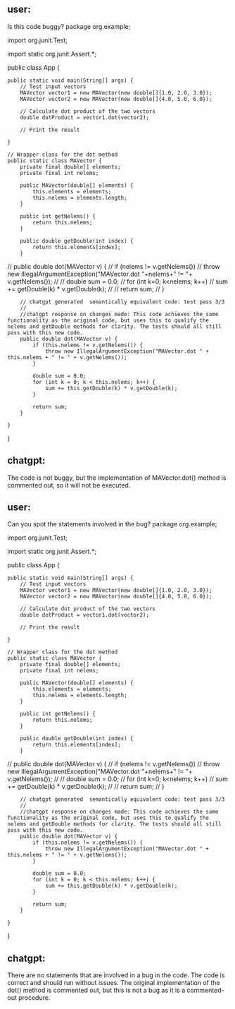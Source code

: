 

## user: 

Is this code buggy?
package org.example;

import org.junit.Test;

import static org.junit.Assert.*;

public class App {

    public static void main(String[] args) {
        // Test input vectors
        MAVector vector1 = new MAVector(new double[]{1.0, 2.0, 3.0});
        MAVector vector2 = new MAVector(new double[]{4.0, 5.0, 6.0});

        // Calculate dot product of the two vectors
        double dotProduct = vector1.dot(vector2);

        // Print the result

    }

    // Wrapper class for the dot method
    public static class MAVector {
        private final double[] elements;
        private final int nelems;

        public MAVector(double[] elements) {
            this.elements = elements;
            this.nelems = elements.length;
        }

        public int getNelems() {
            return this.nelems;
        }

        public double getDouble(int index) {
            return this.elements[index];
        }

//        public double dot(MAVector v) {
//            if (nelems != v.getNelems())
//                throw new IllegalArgumentException("MAVector.dot "+nelems+" != "+ v.getNelems());
//
//            double sum = 0.0;
//            for (int k=0; k<nelems; k++)
//                sum += getDouble(k) * v.getDouble(k);
//
//            return sum;
//        }

        // chatgpt generated  semantically equivalent code: test pass 3/3
        //
        //chatgpt response on changes made: This code achieves the same functionality as the original code, but uses this to qualify the nelems and getDouble methods for clarity. The tests should all still pass with this new code.
        public double dot(MAVector v) {
            if (this.nelems != v.getNelems()) {
                throw new IllegalArgumentException("MAVector.dot " + this.nelems + " != " + v.getNelems());
            }

            double sum = 0.0;
            for (int k = 0; k < this.nelems; k++) {
                sum += this.getDouble(k) * v.getDouble(k);
            }

            return sum;
        }

    }

}

## chatgpt: 

The code is not buggy, but the implementation of MAVector.dot() method is commented out, so it will not be executed.

## user: 

Can you spot the statements involved in the bug?
package org.example;

import org.junit.Test;

import static org.junit.Assert.*;

public class App {

    public static void main(String[] args) {
        // Test input vectors
        MAVector vector1 = new MAVector(new double[]{1.0, 2.0, 3.0});
        MAVector vector2 = new MAVector(new double[]{4.0, 5.0, 6.0});

        // Calculate dot product of the two vectors
        double dotProduct = vector1.dot(vector2);

        // Print the result

    }

    // Wrapper class for the dot method
    public static class MAVector {
        private final double[] elements;
        private final int nelems;

        public MAVector(double[] elements) {
            this.elements = elements;
            this.nelems = elements.length;
        }

        public int getNelems() {
            return this.nelems;
        }

        public double getDouble(int index) {
            return this.elements[index];
        }

//        public double dot(MAVector v) {
//            if (nelems != v.getNelems())
//                throw new IllegalArgumentException("MAVector.dot "+nelems+" != "+ v.getNelems());
//
//            double sum = 0.0;
//            for (int k=0; k<nelems; k++)
//                sum += getDouble(k) * v.getDouble(k);
//
//            return sum;
//        }

        // chatgpt generated  semantically equivalent code: test pass 3/3
        //
        //chatgpt response on changes made: This code achieves the same functionality as the original code, but uses this to qualify the nelems and getDouble methods for clarity. The tests should all still pass with this new code.
        public double dot(MAVector v) {
            if (this.nelems != v.getNelems()) {
                throw new IllegalArgumentException("MAVector.dot " + this.nelems + " != " + v.getNelems());
            }

            double sum = 0.0;
            for (int k = 0; k < this.nelems; k++) {
                sum += this.getDouble(k) * v.getDouble(k);
            }

            return sum;
        }

    }

}

## chatgpt: 

There are no statements that are involved in a bug in the code. The code is correct and should run without issues. The original implementation of the dot() method is commented out, but this is not a bug as it is a commented-out procedure.